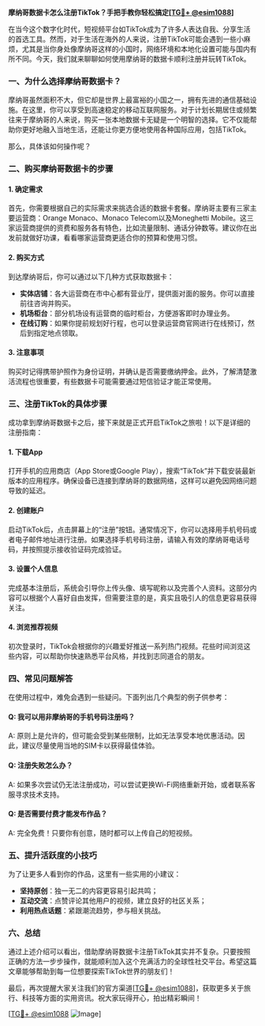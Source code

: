 **摩纳哥数据卡怎么注册TikTok？手把手教你轻松搞定[[TG💪+ @esim1088](https://t.me/s/esim1088)]**

在当今这个数字化时代，短视频平台如TikTok成为了许多人表达自我、分享生活的首选工具。然而，对于生活在海外的人来说，注册TikTok可能会遇到一些小麻烦，尤其是当你身处像摩纳哥这样的小国时，网络环境和本地化设置可能与国内有所不同。今天，我们就来聊聊如何使用摩纳哥的数据卡顺利注册并玩转TikTok。

### **一、为什么选择摩纳哥数据卡？**

摩纳哥虽然面积不大，但它却是世界上最富裕的小国之一，拥有先进的通信基础设施。在这里，你可以享受到高速稳定的移动互联网服务。对于计划长期居住或频繁往来于摩纳哥的人来说，购买一张本地数据卡无疑是一个明智的选择。它不仅能帮助你更好地融入当地生活，还能让你更方便地使用各种国际应用，包括TikTok。

那么，具体该如何操作呢？

### **二、购买摩纳哥数据卡的步骤**

#### **1. 确定需求**
首先，你需要根据自己的实际需求来挑选合适的数据卡套餐。摩纳哥主要有三家主要运营商：Orange Monaco、Monaco Telecom以及Moneghetti Mobile。这三家运营商提供的资费和服务各有特色，比如流量限制、通话分钟数等。建议你在出发前就做好功课，看看哪家运营商更适合你的预算和使用习惯。

#### **2. 购买方式**
到达摩纳哥后，你可以通过以下几种方式获取数据卡：
- **实体店铺**：各大运营商在市中心都有营业厅，提供面对面的服务。你可以直接前往咨询并购买。
- **机场柜台**：部分机场设有运营商的临时柜台，方便游客即时办理业务。
- **在线订购**：如果你提前规划好行程，也可以登录运营商官网进行在线预订，然后到指定地点领取。

#### **3. 注意事项**
购买时记得携带护照作为身份证明，并确认是否需要缴纳押金。此外，了解清楚激活流程也很重要，有些数据卡可能需要通过短信验证才能正常使用。

### **三、注册TikTok的具体步骤**

成功拿到摩纳哥数据卡之后，接下来就是正式开启TikTok之旅啦！以下是详细的注册指南：

#### **1. 下载App**
打开手机的应用商店（App Store或Google Play），搜索“TikTok”并下载安装最新版本的应用程序。确保设备已连接到摩纳哥的数据网络，这样可以避免因网络问题导致的延迟。

#### **2. 创建账户**
启动TikTok后，点击屏幕上的“注册”按钮。通常情况下，你可以选择用手机号码或者电子邮件地址进行注册。如果选择手机号码注册，请输入有效的摩纳哥电话号码，并按照提示接收验证码完成验证。

#### **3. 设置个人信息**
完成基本注册后，系统会引导你上传头像、填写昵称以及完善个人资料。这部分内容可以根据个人喜好自由发挥，但需要注意的是，真实且吸引人的信息更容易获得关注。

#### **4. 浏览推荐视频**
初次登录时，TikTok会根据你的兴趣爱好推送一系列热门视频。花些时间浏览这些内容，可以帮助你快速熟悉平台风格，并找到志同道合的朋友。

### **四、常见问题解答**

在使用过程中，难免会遇到一些疑问。下面列出几个典型的例子供参考：

#### **Q: 我可以用非摩纳哥的手机号码注册吗？**
A: 原则上是允许的，但可能会受到某些限制，比如无法享受本地优惠活动。因此，建议尽量使用当地的SIM卡以获得最佳体验。

#### **Q: 注册失败怎么办？**
A: 如果多次尝试仍无法注册成功，可以尝试更换Wi-Fi网络重新开始，或者联系客服寻求技术支持。

#### **Q: 是否需要付费才能发布作品？**
A: 完全免费！只要你有创意，随时都可以上传自己的短视频。

### **五、提升活跃度的小技巧**

为了让更多人看到你的作品，这里有一些实用的小建议：
- **坚持原创**：独一无二的内容更容易引起共鸣；
- **互动交流**：点赞评论其他用户的视频，建立良好的社区关系；
- **利用热点话题**：紧跟潮流趋势，参与相关挑战。

### **六、总结**

通过上述介绍可以看出，借助摩纳哥数据卡注册TikTok其实并不复杂。只要按照正确的方法一步步操作，就能顺利加入这个充满活力的全球性社交平台。希望这篇文章能够帮助到每一位想要探索TikTok世界的朋友们！

最后，再次提醒大家关注我们的官方渠道[[TG💪+ @esim1088](https://t.me/s/esim1088)]，获取更多关于旅行、科技等方面的实用资讯。祝大家玩得开心，拍出精彩瞬间！

[[TG💪+ @esim1088](https://t.me/s/esim1088) ![Image](https://i.postimg.cc/4NQfJmqS/Snipaste-2025-05-13-00-14-12.png)]